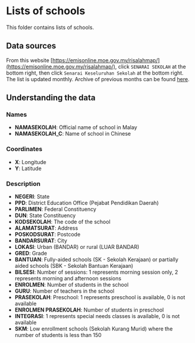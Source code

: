 # Lists of schools
This folder contains lists of schools.

## Data sources
From this website [https://emisonline.moe.gov.my/risalahmap/](https://emisonline.moe.gov.my/risalahmap/), click `SENARAI SEKOLAH` at the bottom right, then click `Senarai Keseluruhan Sekolah` at the bottom right. The list is updated monthly. Archive of previous months can be found [here](https://malaysianschools.miraheze.org/wiki/Lists).

## Understanding the data
### Names
* **NAMASEKOLAH**: Official name of school in Malay
* **NAMASEKOLAH_C**: Name of school in Chinese

### Coordinates
* **X**: Longitude
* **Y**: Latitude

### Description
* **NEGERI**: State
* **PPD**: District Education Office (Pejabat Pendidikan Daerah)
* **PARLIMEN**: Federal Constituency
* **DUN**: State Constituency
* **KODSEKOLAH**: The code of the school
* **ALAMATSURAT**: Address
* **POSKODSURAT**: Postcode
* **BANDARSURAT**: City
* **LOKASI**: Urban (BANDAR) or rural (LUAR BANDAR)
* **GRED**: Grade
* **BANTUAN**: Fully-aided schools (SK - Sekolah Kerajaan) or partially aided schools (SBK - Sekolah Bantuan Kerajaan)
* **BILSESI**: Number of sessions: 1 represents morning session only, 2 represents morning and afternoon sessions
* **ENROLMEN**: Number of students in the school
* **GURU**: Number of teachers in the school
* **PRASEKOLAH**: Preschool: 1 represents preschool is available, 0 is not available
* **ENROLMEN PRASEKOLAH**: Number of students in preschool
* **INTEGRASI**: 1 represents special needs classes is available, 0 is not available
* **SKM**: Low enrollment schools (Sekolah Kurang Murid) where the number of students is less than 150
